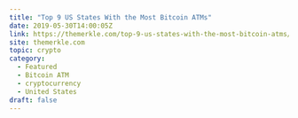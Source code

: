 ```yaml
---
title: "Top 9 US States With the Most Bitcoin ATMs"
date: 2019-05-30T14:00:05Z
link: https://themerkle.com/top-9-us-states-with-the-most-bitcoin-atms/?utm_medium=RSS&utm_source=hune
site: themerkle.com
topic: crypto
category:
  - Featured
  - Bitcoin ATM
  - cryptocurrency
  - United States
draft: false
---
```

